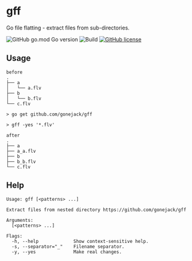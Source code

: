 # gff
Go file flatting - extract files from sub-directories.

![GitHub go.mod Go version](https://img.shields.io/github/go-mod/go-version/gonejack/gff)
![Build](https://github.com/gonejack/gff/actions/workflows/go.yml/badge.svg)
[![GitHub license](https://img.shields.io/github/license/gonejack/gff.svg?color=blue)](LICENSE)

## Usage
```
before
.
├── a
│   └── a.flv
├── b
│   └── b.flv
└── c.flv
```

```
> go get github.com/gonejack/gff

> gff -yes '*.flv'
```

```
after
.
├── a
├── a_a.flv
├── b
├── b_b.flv
└── c.flv
```

## Help
```
Usage: gff [<patterns> ...]

Extract files from nested directory https://github.com/gonejack/gff

Arguments:
  [<patterns> ...]

Flags:
  -h, --help             Show context-sensitive help.
  -s, --separator="_"    Filename separator.
  -y, --yes              Make real changes.
```
